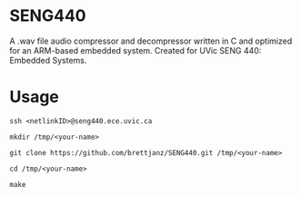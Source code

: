 # SENG440
A .wav file audio compressor and decompressor written in C and optimized for an ARM-based embedded system.  Created for UVic SENG 440: Embedded Systems.

# Usage
`ssh <netlinkID>@seng440.ece.uvic.ca`

`mkdir /tmp/<your-name>`

`git clone https://github.com/brettjanz/SENG440.git /tmp/<your-name>`

`cd /tmp/<your-name>`

`make`
